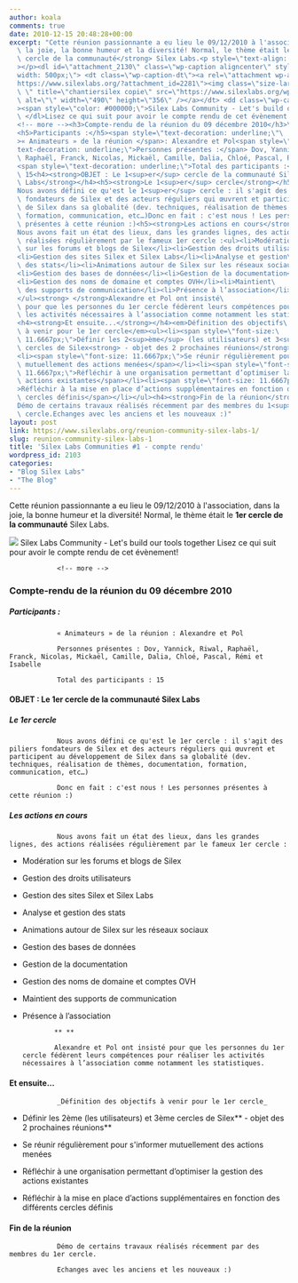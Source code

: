 ```yaml
---
author: koala
comments: true
date: 2010-12-15 20:48:28+00:00
excerpt: "Cette réunion passionnante a eu lieu le 09/12/2010 à l'association, dans\
  \ la joie, la bonne humeur et la diversité! Normal, le thème était le <strong>1er\
  \ cercle de la communauté</strong> Silex Labs.<p style=\"text-align: center;\"\
  ></p><dl id=\"attachment_2130\" class=\"wp-caption aligncenter\" style=\"\
  width: 500px;\"> <dt class=\"wp-caption-dt\"><a rel=\"attachment wp-att-2281\" href=\"\
  https://www.silexlabs.org/?attachment_id=2281\"><img class=\"size-large wp-image-2281\
  \ \" title=\"chantiersilex copie\" src=\"https://www.silexlabs.org/wp-content/uploads/2010/12/chantiersilex-copie-680x494.jpg\"\
  \ alt=\"\" width=\"490\" height=\"356\" /></a></dt> <dd class=\"wp-caption-dd\"\
  ><span style=\"color: #000000;\">Silex Labs Community - Let's build our tools together</span></dd>\
  \ </dl>Lisez ce qui suit pour avoir le compte rendu de cet évènement!\
  <!-- more --><h3>Compte-rendu de la réunion du 09 décembre 2010</h3>\
  <h5>Participants :</h5><span style=\"text-decoration: underline;\"\
  >« Animateurs » de la réunion </span>: Alexandre et Pol<span style=\"\
  text-decoration: underline;\">Personnes présentes :</span> Dov, Yannick, Riwal,\
  \ Raphaël, Franck, Nicolas, Mickaël, Camille, Dalia, Chloé, Pascal, Rémi et Isabelle\
  <span style=\"text-decoration: underline;\">Total des participants :</span>\
  \ 15<h4><strong>OBJET : Le 1<sup>er</sup> cercle de la communauté Silex\
  \ Labs</strong></h4><h5><strong>Le 1<sup>er</sup> cercle</strong></h5>\
  Nous avons défini ce qu'est le 1<sup>er</sup> cercle : il s'agit des piliers\
  \ fondateurs de Silex et des acteurs réguliers qui œuvrent et participent au développement\
  \ de Silex dans sa globalité (dev. techniques, réalisation de thèmes, documentation,\
  \ formation, communication, etc…)Donc en fait : c'est nous ! Les personnes\
  \ présentes à cette réunion :)<h5><strong>Les actions en cours</strong></h5>\
  Nous avons fait un état des lieux, dans les grandes lignes, des actions\
  \ réalisées régulièrement par le fameux 1er cercle :<ul><li>Modération\
  \ sur les forums et blogs de Silex</li><li>Gestion des droits utilisateurs</li>\
  <li>Gestion des sites Silex et Silex Labs</li><li>Analyse et gestion\
  \ des stats</li><li>Animations autour de Silex sur les réseaux sociaux</li>\
  <li>Gestion des bases de données</li><li>Gestion de la documentation</li>\
  <li>Gestion des noms de domaine et comptes OVH</li><li>Maintient\
  \ des supports de communication</li><li>Présence à l’association</li>\
  </ul><strong> </strong>Alexandre et Pol ont insisté\
  \ pour que les personnes du 1er cercle fédèrent leurs compétences pour réaliser\
  \ les activités nécessaires à l’association comme notamment les statistiques.\
  <h4><strong>Et ensuite...</strong></h4><em>Définition des objectifs\
  \ à venir pour le 1er cercle</em><ul><li><span style=\"font-size:\
  \ 11.6667px;\">Définir les 2<sup>ème</sup> (les utilisateurs) et 3<sup>ème</sup>\
  \ cercles de Silex<strong> - objet des 2 prochaines réunions</strong></span></li>\
  <li><span style=\"font-size: 11.6667px;\">Se réunir régulièrement pour s'informer\
  \ mutuellement des actions menées</span></li><li><span style=\"font-size:\
  \ 11.6667px;\">Réfléchir à une organisation permettant d’optimiser la gestion des\
  \ actions existantes</span></li><li><span style=\"font-size: 11.6667px;\"\
  >Réfléchir à la mise en place d’actions supplémentaires en fonction des différents\
  \ cercles définis</span></li></ul><h4><strong>Fin de la réunion</strong></h4>\
  Démo de certains travaux réalisés récemment par des membres du 1<sup>er</sup>\
  \ cercle.Echanges avec les anciens et les nouveaux :)"
layout: post
link: https://www.silexlabs.org/reunion-community-silex-labs-1/
slug: reunion-community-silex-labs-1
title: 'Silex Labs Communities #1 - compte rendu'
wordpress_id: 2103
categories:
- "Blog Silex Labs"
- "The Blog"
---
```


Cette réunion passionnante a eu lieu le 09/12/2010 à l'association, dans la joie, la bonne humeur et la diversité! Normal, le thème était le **1er cercle de la communauté** Silex Labs.






[![](https://www.silexlabs.org/wp-content/uploads/2010/12/chantiersilex-copie-680x494.jpg)](https://www.silexlabs.org/?attachment_id=2281)
    Silex Labs Community - Let's build our tools together
Lisez ce qui suit pour avoir le compte rendu de cet évènement!

				<!-- more -->


### Compte-rendu de la réunion du 09 décembre 2010




##### Participants :


				« Animateurs » de la réunion : Alexandre et Pol

				Personnes présentes : Dov, Yannick, Riwal, Raphaël, Franck, Nicolas, Mickaël, Camille, Dalia, Chloé, Pascal, Rémi et Isabelle

				Total des participants : 15


#### **OBJET : Le 1er cercle de la communauté Silex Labs**




##### **Le 1er cercle**


				Nous avons défini ce qu'est le 1er cercle : il s'agit des piliers fondateurs de Silex et des acteurs réguliers qui œuvrent et participent au développement de Silex dans sa globalité (dev. techniques, réalisation de thèmes, documentation, formation, communication, etc…)

				Donc en fait : c'est nous ! Les personnes présentes à cette réunion :)


##### **Les actions en cours**


				Nous avons fait un état des lieux, dans les grandes lignes, des actions réalisées régulièrement par le fameux 1er cercle :




  * Modération sur les forums et blogs de Silex


  * Gestion des droits utilisateurs


  * Gestion des sites Silex et Silex Labs


  * Analyse et gestion des stats


  * Animations autour de Silex sur les réseaux sociaux


  * Gestion des bases de données


  * Gestion de la documentation


  * Gestion des noms de domaine et comptes OVH


  * Maintient des supports de communication


  * Présence à l’association


				** **

				Alexandre et Pol ont insisté pour que les personnes du 1er cercle fédèrent leurs compétences pour réaliser les activités nécessaires à l’association comme notamment les statistiques.


#### **Et ensuite...**


				_Définition des objectifs à venir pour le 1er cercle_




  * Définir les 2ème (les utilisateurs) et 3ème cercles de Silex** - objet des 2 prochaines réunions**


  * Se réunir régulièrement pour s'informer mutuellement des actions menées


  * Réfléchir à une organisation permettant d’optimiser la gestion des actions existantes


  * Réfléchir à la mise en place d’actions supplémentaires en fonction des différents cercles définis




#### **Fin de la réunion**


				Démo de certains travaux réalisés récemment par des membres du 1er cercle.

				Echanges avec les anciens et les nouveaux :)
